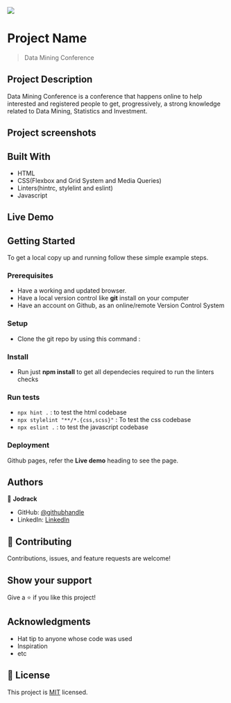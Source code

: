 ![](https://img.shields.io/badge/Microverse-blueviolet)

# Project Name

> Data Mining Conference

## Project Description

Data Mining Conference is a conference that happens online to help interested and registered people to get, progressively, a strong knowledge related to Data Mining, Statistics and Investment.

## Project screenshots

## Built With

- HTML
- CSS(Flexbox and Grid System and Media Queries)
- Linters(hintrc, stylelint and eslint)
- Javascript

## Live Demo

## Getting Started

To get a local copy up and running follow these simple example steps.

### Prerequisites

- Have a working and updated browser.
- Have a local version control like **git** install on your computer
- Have an account on Github, as an online/remote Version Control System

### Setup

- Clone the git repo by using this command :

### Install

- Run just **npm install** to get all dependecies required to run the linters checks

### Run tests

- `npx hint .` : to test the html codebase
- `npx stylelint "**/*.{css,scss}"` : To test the css codebase
- `npx eslint .` : to test the javascript codebase

### Deployment

Github pages, refer the **Live demo** heading to see the page.

## Authors

👤 **Jodrack**

- GitHub: [@githubhandle](https://github.com/joseph07-drack)
- LinkedIn: [LinkedIn](https://www.linkedin.com/in/joseph-buingo-ab2682225/)

## 🤝 Contributing

Contributions, issues, and feature requests are welcome!

## Show your support

Give a ⭐️ if you like this project!

## Acknowledgments

- Hat tip to anyone whose code was used
- Inspiration
- etc

## 📝 License

This project is [MIT](./MIT.md) licensed.
